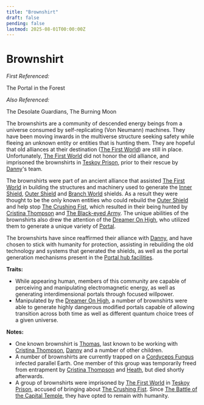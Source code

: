 ```yaml
---
title: "Brownshirt"
draft: false
pending: false
lastmod: 2025-08-01T00:00:00Z
---
```


# Brownshirt

*First Referenced:*

The Portal in the Forest

*Also Referenced:*

The Desolate Guardians, The Burning Moon

The brownshirts are a community of descended energy beings from a universe consumed by self-replicating (Von Neumann) machines. They have been moving inwards in the multiverse structure seeking safety while fleeing an unknown entity or entities that is hunting them. They are hopeful that old alliances at their destination ([The First World](/worlds/the-first-world)) are still in place. Unfortunately, [The First World](/worlds/the-first-world) did not honor the old alliance, and imprisoned the brownshirts in [Teskoy Prison](/entities/teskoy-prison), prior to their rescue by [Danny](/people/danny)'s team.

The brownshirts were part of an ancient alliance that assisted [The First World](/worlds/the-first-world) in building the structures and machinery used to generate the [Inner Shield](/entities/inner-shield), [Outer Shield](/entities/outer-shield) and [Branch World](/worlds/branch-world) shields. As a result they were thought to be the only known entities who could rebuild the [Outer Shield](/entities/outer-shield) and help stop [The Crushing Fist](/entities/the-crushing-fist), which resulted in their being hunted by [Cristina Thompson](/people/cristina-thompson) and [The Black-eyed Army](/people/the-black-eyed-army). The unique abilities of the brownshirts also drew the attention of the [Dreamer On High](/entities/dreamer-on-high), who utilized them to generate a unique variety of [Portal](/devices/portal).

The brownshirts have since reaffirmed their alliance with [Danny](/people/danny), and have chosen to stick with humanity for protection, assisting in rebuilding the old technology and systems that generated the shields, as well as the portal generation mechanisms present in the [Portal hub facilities](/devices/portal-hub-facilities).

**Traits:**
- While appearing human, members of this community are capable of perceiving and manipulating electromagnetic energy, as well as generating interdimensional portals through focused willpower.
- Manipulated by the [Dreamer On High](/entities/dreamer-on-high), a number of brownshirts were able to generate highly dangerous modified portals capable of allowing transition across both time as well as different quantum choice trees of a given universe.

**Notes:**
- One known brownshirt is [Thomas](/people/thomas), last known to be working with [Cristina Thompson](/people/cristina-thompson), [Danny](/people/danny) and a number of other children.
- A number of brownshirts are currently trapped on a [Cordyceps Fungus](/entities/cordyceps-fungus) infected parallel Earth. One member of this group was temporarily freed from entrapment by [Cristina Thompson](/people/cristina-thompson) and [Heath](/people/heath), but died shortly afterwards.
- A group of brownshirts were imprisoned by [The First World](/worlds/the-first-world) in [Teskoy Prison](/entities/teskoy-prison), accused of bringing about [The Crushing Fist](/entities/the-crushing-fist). Since [The Battle of the Capital Temple](/events/the-battle-of-the-capital-temple), they have opted to remain with humanity.
